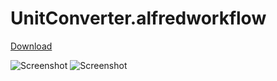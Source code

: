 UnitConverter.alfredworkflow
============================

[Download](https://raw.github.com/ts123/UnitConverter.alfredworkflow/master/UnitConverter.alfredworkflow)

![Screenshot](https://raw.github.com/ts123/UnitConverter.alfredworkflow/master/img/screen1.png)
![Screenshot](https://raw.github.com/ts123/UnitConverter.alfredworkflow/master/img/screen2.png)
